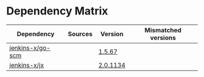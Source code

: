 # Dependency Matrix

Dependency | Sources | Version | Mismatched versions
---------- | ------- | ------- | -------------------
[jenkins-x/go-scm](https://github.com/jenkins-x/go-scm) |  | [1.5.67]() | 
[jenkins-x/jx](https://github.com/jenkins-x/jx) |  | [2.0.1134](https://github.com/jenkins-x/jx/releases/tag/v2.0.1134) | 
